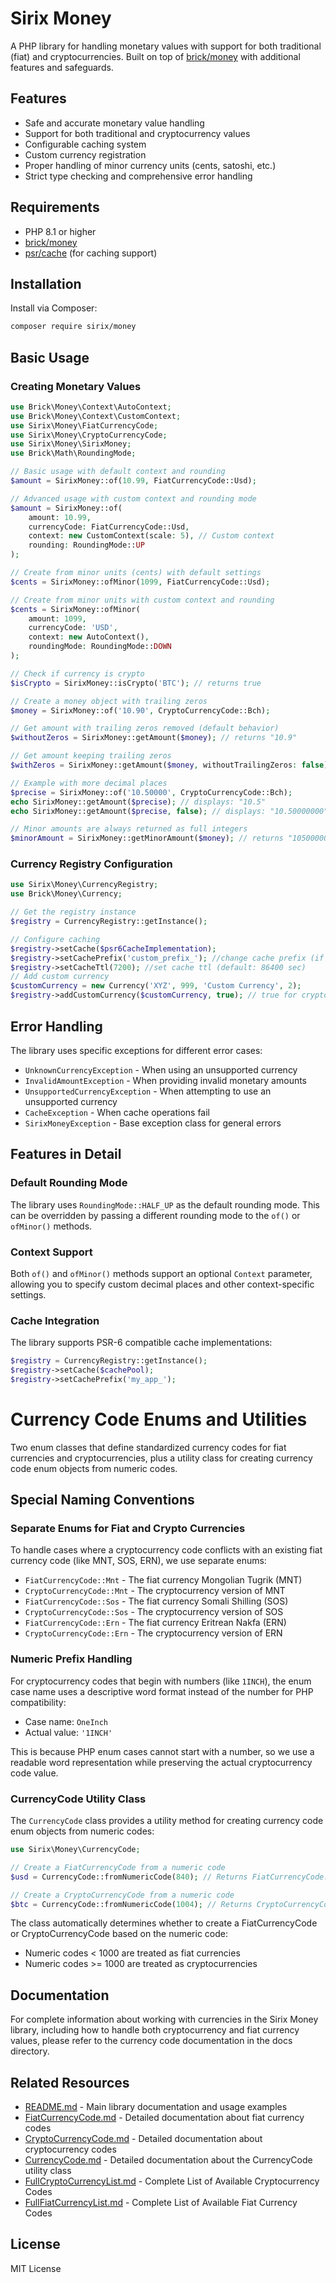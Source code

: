 # Sirix Money

A PHP library for handling monetary values with support for both traditional (fiat) and cryptocurrencies. Built on top of [brick/money](https://github.com/brick/money) with additional features and safeguards.

## Features

- Safe and accurate monetary value handling
- Support for both traditional and cryptocurrency values
- Configurable caching system
- Custom currency registration
- Proper handling of minor currency units (cents, satoshi, etc.)
- Strict type checking and comprehensive error handling

## Requirements

- PHP 8.1 or higher
- [brick/money](https://github.com/brick/money)
- [psr/cache](https://github.com/php-fig/cache) (for caching support)

## Installation

Install via Composer:

```bash
composer require sirix/money
```

## Basic Usage

### Creating Monetary Values

```php
use Brick\Money\Context\AutoContext;
use Brick\Money\Context\CustomContext;
use Sirix\Money\FiatCurrencyCode;
use Sirix\Money\CryptoCurrencyCode;
use Sirix\Money\SirixMoney;
use Brick\Math\RoundingMode;

// Basic usage with default context and rounding
$amount = SirixMoney::of(10.99, FiatCurrencyCode::Usd);

// Advanced usage with custom context and rounding mode
$amount = SirixMoney::of(
    amount: 10.99,
    currencyCode: FiatCurrencyCode::Usd,
    context: new CustomContext(scale: 5), // Custom context
    rounding: RoundingMode::UP
);

// Create from minor units (cents) with default settings
$cents = SirixMoney::ofMinor(1099, FiatCurrencyCode::Usd);

// Create from minor units with custom context and rounding
$cents = SirixMoney::ofMinor(
    amount: 1099,
    currencyCode: 'USD',
    context: new AutoContext(),
    roundingMode: RoundingMode::DOWN
);

// Check if currency is crypto
$isCrypto = SirixMoney::isCrypto('BTC'); // returns true

// Create a money object with trailing zeros
$money = SirixMoney::of('10.90', CryptoCurrencyCode::Bch);

// Get amount with trailing zeros removed (default behavior)
$withoutZeros = SirixMoney::getAmount($money); // returns "10.9"

// Get amount keeping trailing zeros
$withZeros = SirixMoney::getAmount($money, withoutTrailingZeros: false); // returns "10.90000000"

// Example with more decimal places
$precise = SirixMoney::of('10.50000', CryptoCurrencyCode::Bch);
echo SirixMoney::getAmount($precise); // displays: "10.5"
echo SirixMoney::getAmount($precise, false); // displays: "10.50000000"

// Minor amounts are always returned as full integers
$minorAmount = SirixMoney::getMinorAmount($money); // returns "1050000000"

```

### Currency Registry Configuration

```php
use Sirix\Money\CurrencyRegistry;
use Brick\Money\Currency;

// Get the registry instance
$registry = CurrencyRegistry::getInstance();

// Configure caching
$registry->setCache($psr6CacheImplementation);
$registry->setCachePrefix('custom_prefix_'); //change cache prefix (if necessary)
$registry->setCacheTtl(7200); //set cache ttl (default: 86400 sec)
// Add custom currency
$customCurrency = new Currency('XYZ', 999, 'Custom Currency', 2);
$registry->addCustomCurrency($customCurrency, true); // true for crypto, false for fiat
```

## Error Handling

The library uses specific exceptions for different error cases:

- `UnknownCurrencyException` - When using an unsupported currency
- `InvalidAmountException` - When providing invalid monetary amounts
- `UnsupportedCurrencyException` - When attempting to use an unsupported currency
- `CacheException` - When cache operations fail
- `SirixMoneyException` - Base exception class for general errors

## Features in Detail

### Default Rounding Mode

The library uses `RoundingMode::HALF_UP` as the default rounding mode. This can be overridden by passing a different rounding mode to the `of()` or `ofMinor()` methods.

### Context Support

Both `of()` and `ofMinor()` methods support an optional `Context` parameter, allowing you to specify custom decimal places and other context-specific settings.

### Cache Integration

The library supports PSR-6 compatible cache implementations:

```php
$registry = CurrencyRegistry::getInstance();
$registry->setCache($cachePool);
$registry->setCachePrefix('my_app_');
```

# Currency Code Enums and Utilities

Two enum classes that define standardized currency codes for fiat currencies and cryptocurrencies, plus a utility class for creating currency code enum objects from numeric codes.

## Special Naming Conventions

### Separate Enums for Fiat and Crypto Currencies
To handle cases where a cryptocurrency code conflicts with an existing fiat currency code (like MNT, SOS, ERN), we use separate enums:
- `FiatCurrencyCode::Mnt` - The fiat currency Mongolian Tugrik (MNT)
- `CryptoCurrencyCode::Mnt` - The cryptocurrency version of MNT
- `FiatCurrencyCode::Sos` - The fiat currency Somali Shilling (SOS)
- `CryptoCurrencyCode::Sos` - The cryptocurrency version of SOS
- `FiatCurrencyCode::Ern` - The fiat currency Eritrean Nakfa (ERN)
- `CryptoCurrencyCode::Ern` - The cryptocurrency version of ERN

### Numeric Prefix Handling
For cryptocurrency codes that begin with numbers (like `1INCH`), the enum case name uses a descriptive word format instead of the number for PHP compatibility:
- Case name: `OneInch`
- Actual value: `'1INCH'`

This is because PHP enum cases cannot start with a number, so we use a readable word representation while preserving the actual cryptocurrency code value.

### CurrencyCode Utility Class
The `CurrencyCode` class provides a utility method for creating currency code enum objects from numeric codes:

```php
use Sirix\Money\CurrencyCode;

// Create a FiatCurrencyCode from a numeric code
$usd = CurrencyCode::fromNumericCode(840); // Returns FiatCurrencyCode::Usd

// Create a CryptoCurrencyCode from a numeric code
$btc = CurrencyCode::fromNumericCode(1004); // Returns CryptoCurrencyCode::Btc
```

The class automatically determines whether to create a FiatCurrencyCode or CryptoCurrencyCode based on the numeric code:
- Numeric codes < 1000 are treated as fiat currencies
- Numeric codes >= 1000 are treated as cryptocurrencies

## Documentation
For complete information about working with currencies in the Sirix Money library, including how to handle both cryptocurrency and fiat currency values, please refer to the currency code documentation in the docs directory.

## Related Resources
- [README.md](README.md) - Main library documentation and usage examples
- [FiatCurrencyCode.md](./docs/FiatCurrencyCode.md) - Detailed documentation about fiat currency codes
- [CryptoCurrencyCode.md](./docs/CryptoCurrencyCode.md) - Detailed documentation about cryptocurrency codes
- [CurrencyCode.md](./docs/CurrencyCode.md) - Detailed documentation about the CurrencyCode utility class
- [FullCryptoCurrencyList.md](./docs/FullCryptoCurrencyList.md) - Complete List of Available Cryptocurrency Codes
- [FullFiatCurrencyList.md](./docs/FullFiatCurrencyList.md) - Complete List of Available Fiat Currency Codes


## License

MIT License
